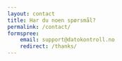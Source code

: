 ```yaml
---
layout: contact
title: Har du noen spørsmål?
permalink: /contact/
formspree:
    email: support@datokontroll.no
    redirect: /thanks/
---
```


